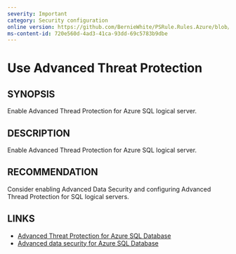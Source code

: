 ```yaml
---
severity: Important
category: Security configuration
online version: https://github.com/BernieWhite/PSRule.Rules.Azure/blob/master/docs/rules/en-US/Azure.SQL.ThreatDetection.md
ms-content-id: 720e560d-4ad3-41ca-93dd-69c5783b9dbe
---
```


# Use Advanced Threat Protection

## SYNOPSIS

Enable Advanced Thread Protection for Azure SQL logical server.

## DESCRIPTION

Enable Advanced Thread Protection for Azure SQL logical server.

## RECOMMENDATION

Consider enabling Advanced Data Security and configuring Advanced Thread Protection for SQL logical servers.

## LINKS

- [Advanced Threat Protection for Azure SQL Database](https://docs.microsoft.com/en-us/azure/sql-database/sql-database-threat-detection-overview)
- [Advanced data security for Azure SQL Database](https://docs.microsoft.com/en-us/azure/sql-database/sql-database-advanced-data-security)
